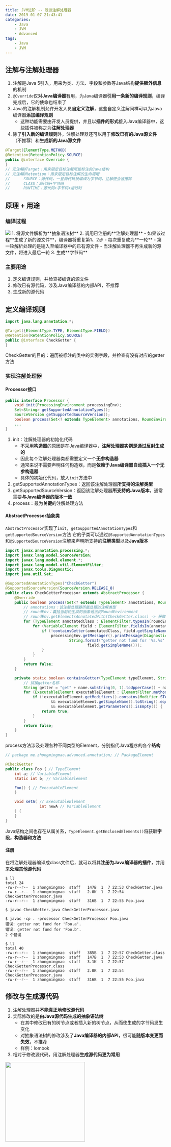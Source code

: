 ```yaml
---
title: JVM进阶 -- 浅谈注解处理器
date: 2019-01-07 21:43:41
categories:
    - Java
    - JVM
    - Advanced
tags:
    - Java
    - JVM
---
```


## 注解与注解处理器
1. 注解是Java 5引入，用来为类、方法、字段和参数等Java结构**提供额外信息**的机制
2. `@Override`仅对**Java编译器**有用，为Java编译器**引用一条新的编译规则**，编译完成后，它的使命也结束了
3. Java的注解机制允许开发人员**自定义注解**，这些自定义注解同样可以为Java编译器**添加编译规则**
    - 这种功能需要由开发人员提供，并且以**插件的形式**接入Java编译器中，这些插件被称之为**注解处理器**
4. 除了**引入新的编译规则**外，注解处理器还可以用于**修改已有的Java源文件**（不推荐）和**生成新的Java源文件**

```java
@Target(ElementType.METHOD)
@Retention(RetentionPolicy.SOURCE)
public @interface Override {
}
// 元注解@Target：用来限定目标注解所能标注的Java结构
// 元注解@Retention：用来限定目标注解的生命周期
//      SOURCE：源代码，一旦源代码被编译为字节码，注解便会被擦除
//      CLASS：源代码+字节码
//      RUNTIME：源代码+字节码+运行时
```

<!-- more -->

## 原理 + 用途

### 编译过程
<img src="https://jvm-1253868755.cos.ap-guangzhou.myqcloud.com/advanced/jvm-advanced-annotation-processor.png" />
1. 将源文件解析为**抽象语法树**
2. 调用已注册的**注解处理器**
    - 如果该过程**生成了新的源文件**，编译器将重复第1、2步
    - 每次重复成为**一轮**
    - 第一轮解析处理的是输入至编译器中的已有源文件
    - 当注解处理器不再生成新的源文件，将进入最后一轮
3. 生成**字节码**

### 主要用途
1. 定义编译规则，并检查被编译的源文件
2. 修改已有源代码，涉及Java编译器的内部API，不推荐
3. 生成新的源代码

## 定义编译规则
```java
import java.lang.annotation.*;

@Target({ElementType.TYPE, ElementType.FIELD})
@Retention(RetentionPolicy.SOURCE)
public @interface CheckGetter {
}
```
CheckGetter的目的：遍历被标注的类中的实例字段，并检查有没有对应的getter方法

### 实现注解处理器

#### Processor接口
```java
public interface Processor {
    void init(ProcessingEnvironment processingEnv);
    Set<String> getSupportedAnnotationTypes();
    SourceVersion getSupportedSourceVersion();
    boolean process(Set<? extends TypeElement> annotations, RoundEnvironment roundEnv);
    ...
}
```
1. init：注解处理器的初始化代码
    - 不采用**构造器**的原因是在Java编译器中，**注解处理器实例是通过反射生成的**
    - 因此每个注解处理器类都需要定义一个**无参构造器**
    - 通常来说不需要声明任何构造器，而是**依赖于Java编译器自动插入一个无参构造器**
    - 具体的初始化代码，放入`init`方法中
2. getSupportedAnnotationTypes：返回该注解处理器**所支持的注解类型**
3. getSupportedSourceVersion：返回该注解处理器**所支持的Java版本**，通常需要**与Java编译器的版本一致**
4. process：最为**关键**的注解处理方法

#### AbstractProcessor抽象类
`AbstractProcessor`实现了`init`，`getSupportedAnnotationTypes`和`getSupportedSourceVersion`方法
它的子类可以通过`@SupportedAnnotationTypes`和`@SupportedSourceVersion`注解来声明所支持的**注解类型**以及**Java版本**
```java
import javax.annotation.processing.*;
import javax.lang.model.SourceVersion;
import javax.lang.model.element.*;
import javax.lang.model.util.ElementFilter;
import javax.tools.Diagnostic;
import java.util.Set;

@SupportedAnnotationTypes("CheckGetter")
@SupportedSourceVersion(SourceVersion.RELEASE_8)
public class CheckGetterProcessor extends AbstractProcessor {
    @Override
    public boolean process(Set<? extends TypeElement> annotations, RoundEnvironment roundEnv) {
        // annotations：该注解处理器所能处理的注解类型
        // roundEnv：囊括当前轮生成的抽象语法树RoundEnvironment
        // roundEnv.getElementsAnnotatedWith(CheckGetter.class) -> 获取所有被@CheckGetter注解的类
        for (TypeElement annotatedClass : ElementFilter.typesIn(roundEnv.getElementsAnnotatedWith(CheckGetter.class))) {
            for (VariableElement field : ElementFilter.fieldsIn(annotatedClass.getEnclosedElements())) {
                if (!containsGetter(annotatedClass, field.getSimpleName().toString())) {
                    processingEnv.getMessager().printMessage(Diagnostic.Kind.ERROR,
                            String.format("getter not fund for '%s.%s'.", annotatedClass.getSimpleName(),
                                    field.getSimpleName()));
                }
            }
        }
        return false;
    }

    private static boolean containsGetter(TypeElement typeElement, String name) {
        // 拼接getter名称
        String getter = "get" + name.substring(0, 1).toUpperCase() + name.substring(1).toLowerCase();
        for (ExecutableElement executableElement : ElementFilter.methodsIn(typeElement.getEnclosedElements())) {
            if (!executableElement.getModifiers().contains(Modifier.STATIC)
                    && executableElement.getSimpleName().toString().equals(getter)
                    && executableElement.getParameters().isEmpty()) {
                return true;
            }
        }
        return false;
    }
}
```
process方法涉及处理各种不同类型的Element，分别指代Java程序的各个**结构**
```java
// package me.zhongmingmao.advanced.annotation; // PackageElement

@CheckGetter
public class Foo { // TypeElement
    int a; // VariableElement
    static int b; // VariableElement

    Foo() { // ExecutableElement
    }

    void setA( // ExecutableElement
               int newA // VariableElement
    ) {
    }
}
```
Java结构之间也存在从属关系，`TypeElement.getEnclosedElements()`将获取**字段，构造器和方法**

#### 注册
在将注解处理器编译成class文件后，就可以将其**注册为Java编译器的插件**，并用来**处理其他源代码**
```shell
$ ll
total 24
-rw-r--r--  1 zhongmingmao  staff   147B  1  7 22:53 CheckGetter.java
-rw-r--r--  1 zhongmingmao  staff   2.0K  1  7 22:54 CheckGetterProcessor.java
-rw-r--r--  1 zhongmingmao  staff   316B  1  7 22:55 Foo.java

$ javac CheckGetter.java CheckGetterProcessor.java

$ javac -cp . -processor CheckGetterProcessor Foo.java
错误: getter not fund for 'Foo.a'.
错误: getter not fund for 'Foo.b'.
2 个错误

$ ll
total 40
-rw-r--r--  1 zhongmingmao  staff   385B  1  7 22:57 CheckGetter.class
-rw-r--r--  1 zhongmingmao  staff   147B  1  7 22:53 CheckGetter.java
-rw-r--r--  1 zhongmingmao  staff   3.1K  1  7 22:57 CheckGetterProcessor.class
-rw-r--r--  1 zhongmingmao  staff   2.0K  1  7 22:54 CheckGetterProcessor.java
-rw-r--r--  1 zhongmingmao  staff   316B  1  7 22:55 Foo.java
```

## 修改与生成源代码
1. 注解处理器并**不能真正地修改源代码**
2. 实际修改的是**由Java源代码生成的抽象语法树**
    - 在其中修改已有的树节点或者插入新的树节点，从而使生成的字节码发生变化
    - 对抽象语法树的修改涉及了**Java编译器的内部API**，很可能**随版本变更而失效**，不推荐
    - 样例：lombok
3. 相对于修改源代码，用注解处理器**生成源代码更为常用**

<img src="https://jvm-1253868755.cos.ap-guangzhou.myqcloud.com/advanced/jvm-advanced-annotation-processor-lombok.png" width=250/>


<!-- indicate-the-source -->
